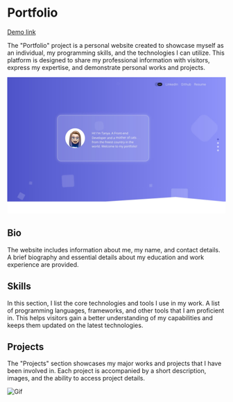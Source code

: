 # Portfolio

[Demo link](https://portfolio-tonni004.netlify.app)

The "Portfolio" project is a personal website created to showcase myself as an
individual, my programming skills, and the technologies I can utilize. This
platform is designed to share my professional information with visitors, express
my expertise, and demonstrate personal works and projects.

![Screenshot](https://github.com/tonni004/my-portfolio/blob/main/src/images/portfolio-static.jpg)

## Bio

The website includes information about me, my name, and contact details. A brief
biography and essential details about my education and work experience are
provided.

## Skills

In this section, I list the core technologies and tools I use in my work. A list
of programming languages, frameworks, and other tools that I am proficient in.
This helps visitors gain a better understanding of my capabilities and keeps
them updated on the latest technologies.

## Projects

The "Projects" section showcases my major works and projects that I have been
involved in. Each project is accompanied by a short description, images, and the
ability to access project details.

![Gif](https://github.com/tonni004/my-portfolio/blob/main/src/images/portfolio.gif)
